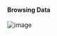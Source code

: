 #### Browsing Data
![image](https://github.com/user-attachments/assets/a3f4e82d-43b8-4d3e-b09c-416cf7fe14ba)



